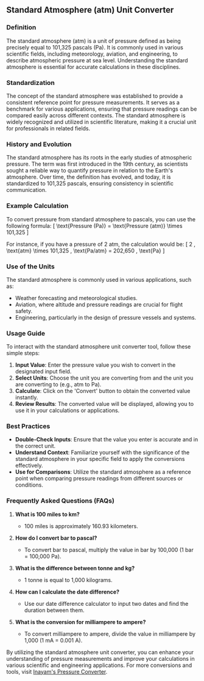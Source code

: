 ## Standard Atmosphere (atm) Unit Converter

### Definition
The standard atmosphere (atm) is a unit of pressure defined as being precisely equal to 101,325 pascals (Pa). It is commonly used in various scientific fields, including meteorology, aviation, and engineering, to describe atmospheric pressure at sea level. Understanding the standard atmosphere is essential for accurate calculations in these disciplines.

### Standardization
The concept of the standard atmosphere was established to provide a consistent reference point for pressure measurements. It serves as a benchmark for various applications, ensuring that pressure readings can be compared easily across different contexts. The standard atmosphere is widely recognized and utilized in scientific literature, making it a crucial unit for professionals in related fields.

### History and Evolution
The standard atmosphere has its roots in the early studies of atmospheric pressure. The term was first introduced in the 19th century, as scientists sought a reliable way to quantify pressure in relation to the Earth's atmosphere. Over time, the definition has evolved, and today, it is standardized to 101,325 pascals, ensuring consistency in scientific communication.

### Example Calculation
To convert pressure from standard atmosphere to pascals, you can use the following formula:
\[ \text{Pressure (Pa)} = \text{Pressure (atm)} \times 101,325 \]

For instance, if you have a pressure of 2 atm, the calculation would be:
\[ 2 \, \text{atm} \times 101,325 \, \text{Pa/atm} = 202,650 \, \text{Pa} \]

### Use of the Units
The standard atmosphere is commonly used in various applications, such as:
- Weather forecasting and meteorological studies.
- Aviation, where altitude and pressure readings are crucial for flight safety.
- Engineering, particularly in the design of pressure vessels and systems.

### Usage Guide
To interact with the standard atmosphere unit converter tool, follow these simple steps:
1. **Input Value**: Enter the pressure value you wish to convert in the designated input field.
2. **Select Units**: Choose the unit you are converting from and the unit you are converting to (e.g., atm to Pa).
3. **Calculate**: Click on the 'Convert' button to obtain the converted value instantly.
4. **Review Results**: The converted value will be displayed, allowing you to use it in your calculations or applications.

### Best Practices
- **Double-Check Inputs**: Ensure that the value you enter is accurate and in the correct unit.
- **Understand Context**: Familiarize yourself with the significance of the standard atmosphere in your specific field to apply the conversions effectively.
- **Use for Comparisons**: Utilize the standard atmosphere as a reference point when comparing pressure readings from different sources or conditions.

### Frequently Asked Questions (FAQs)

1. **What is 100 miles to km?**
   - 100 miles is approximately 160.93 kilometers.

2. **How do I convert bar to pascal?**
   - To convert bar to pascal, multiply the value in bar by 100,000 (1 bar = 100,000 Pa).

3. **What is the difference between tonne and kg?**
   - 1 tonne is equal to 1,000 kilograms.

4. **How can I calculate the date difference?**
   - Use our date difference calculator to input two dates and find the duration between them.

5. **What is the conversion for milliampere to ampere?**
   - To convert milliampere to ampere, divide the value in milliampere by 1,000 (1 mA = 0.001 A).

By utilizing the standard atmosphere unit converter, you can enhance your understanding of pressure measurements and improve your calculations in various scientific and engineering applications. For more conversions and tools, visit [Inayam's Pressure Converter](https://www.inayam.co/unit-converter/pressure).